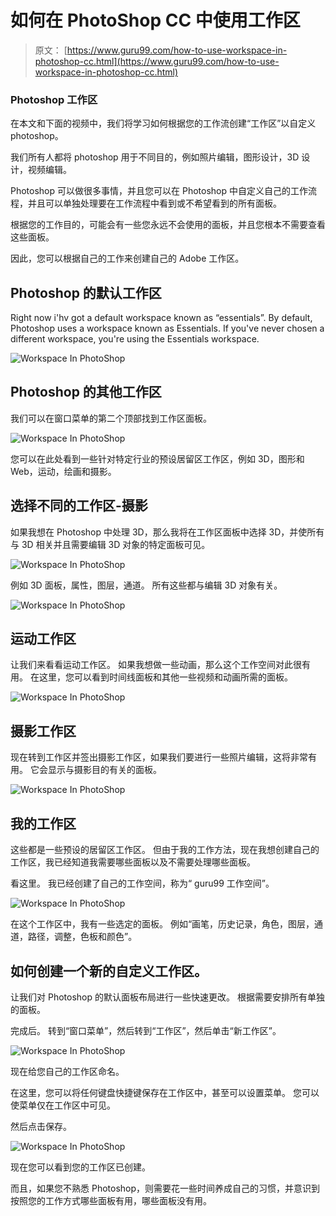 # 如何在 PhotoShop CC 中使用工作区

> 原文： [https://www.guru99.com/how-to-use-workspace-in-photoshop-cc.html](https://www.guru99.com/how-to-use-workspace-in-photoshop-cc.html)

### Photoshop 工作区

在本文和下面的视频中，我们将学习如何根据您的工作流创建“工作区”以自定义 photoshop。

我们所有人都将 photoshop 用于不同目的，例如照片编辑，图形设计，3D 设计，视频编辑。

Photoshop 可以做很多事情，并且您可以在 Photoshop 中自定义自己的工作流程，并且可以单独处理要在工作流程中看到或不希望看到的所有面板。

根据您的工作目的，可能会有一些您永远不会使用的面板，并且您根本不需要查看这些面板。

因此，您可以根据自己的工作来创建自己的 Adobe 工作区。

## Photoshop 的默认工作区

Right now i'hv got a default workspace known as “essentials”. By default, Photoshop uses a workspace known as Essentials. If you've never chosen a different workspace, you're using the Essentials workspace.

![Workspace In PhotoShop](img/e18b3500df3a43a8eb789ad905323e29.png)

## Photoshop 的其他工作区

我们可以在窗口菜单的第二个顶部找到工作区面板。

![Workspace In PhotoShop](img/f10a9d814175e61fac6c876fc5383fc3.png)

您可以在此处看到一些针对特定行业的预设居留区工作区，例如 3D，图形和 Web，运动，绘画和摄影。

## 选择不同的工作区-摄影

如果我想在 Photoshop 中处理 3D，那么我将在工作区面板中选择 3D，并使所有与 3D 相关并且需要编辑 3D 对象的特定面板可见。

![Workspace In PhotoShop](img/eb2b3d0ea24bc90fb076e08d276163dc.png)

例如 3D 面板，属性，图层，通道。 所有这些都与编辑 3D 对象有关。

![Workspace In PhotoShop](img/ef48e25a917c6328507306ed5aeedf25.png)

## 运动工作区

让我们来看看运动工作区。 如果我想做一些动画，那么这个工作空间对此很有用。 在这里，您可以看到时间线面板和其他一些视频和动画所需的面板。

![Workspace In PhotoShop](img/302d39725a4fd2ee82fd74276347caea.png)

## 摄影工作区

现在转到工作区并签出摄影工作区，如果我们要进行一些照片编辑，这将非常有用。 它会显示与摄影目的有关的面板。

![Workspace In PhotoShop](img/8c5a8359996a4566032cf05f558d44eb.png)

## 我的工作区

这些都是一些预设的居留区工作区。 但由于我的工作方法，现在我想创建自己的工作区，我已经知道我需要哪些面板以及不需要处理哪些面板。

看这里。 我已经创建了自己的工作空间，称为“ guru99 工作空间”。

![Workspace In PhotoShop](img/c7f2124e1b7ee94cbfc44e46e4c2070a.png)

在这个工作区中，我有一些选定的面板。 例如“画笔，历史记录，角色，图层，通道，路径，调整，色板和颜色”。

## 如何创建一个新的自定义工作区。

让我们对 Photoshop 的默认面板布局进行一些快速更改。 根据需要安排所有单独的面板。

完成后。 转到“窗口菜单”，然后转到“工作区”，然后单击“新工作区”。

![Workspace In PhotoShop](img/c0b9f5b2f4048abe0b73ff71fdf77c86.png)

现在给您自己的工作区命名。

在这里，您可以将任何键盘快捷键保存在工作区中，甚至可以设置菜单。 您可以使菜单仅在工作区中可见。

然后点击保存。

![Workspace In PhotoShop](img/95164b31402a8f95b865478512df3860.png)

现在您可以看到您的工作区已创建。

而且，如果您不熟悉 Photoshop，则需要花一些时间养成自己的习惯，并意识到按照您的工作方式哪些面板有用，哪些面板没有用。